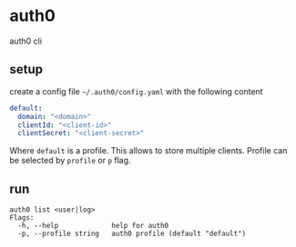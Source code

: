 # auth0
auth0 cli

## setup

create a config file `~/.auth0/config.yaml` with the following content
```yaml
default:
  domain: "<domain>"
  clientId: "<client-id>"
  clientSecret: "<client-secret>"
```

Where `default` is a profile. This allows to store multiple clients. Profile can be selected by `profile` or `p` flag.

## run

```
auth0 list <user|log>
Flags:
  -h, --help             help for auth0
  -p, --profile string   auth0 profile (default "default")
```
